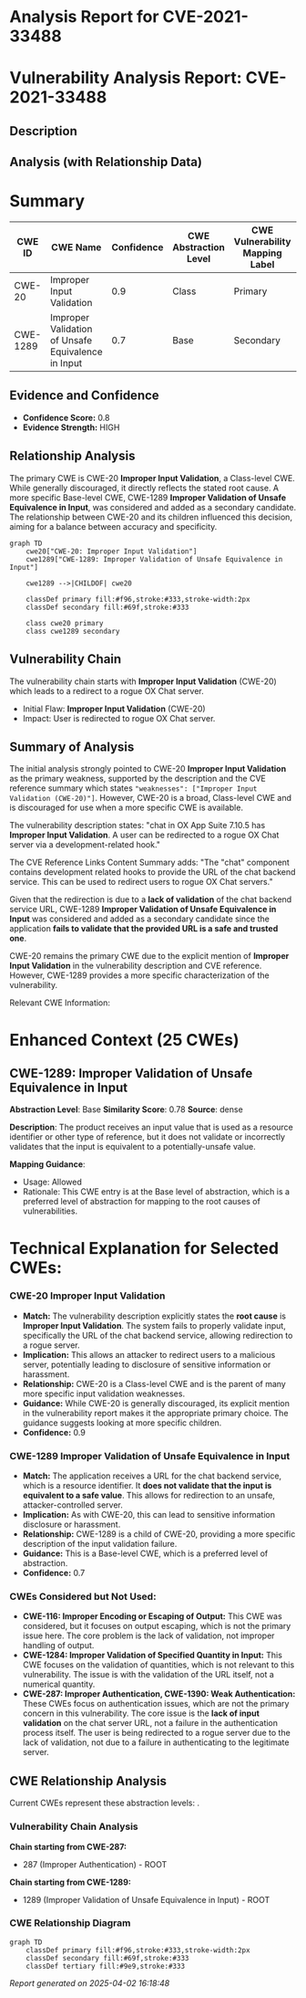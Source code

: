# Analysis Report for CVE-2021-33488

# Vulnerability Analysis Report: CVE-2021-33488

## Description



## Analysis (with Relationship Data)

# Summary
| CWE ID | CWE Name | Confidence | CWE Abstraction Level | CWE Vulnerability Mapping Label | CWE-Vulnerability Mapping Notes |
|---|---|---|---|---|---|
| CWE-20 | Improper Input Validation | 0.9 | Class | Primary | Discouraged |
| CWE-1289 | Improper Validation of Unsafe Equivalence in Input | 0.7 | Base | Secondary | Allowed |

## Evidence and Confidence

*   **Confidence Score:** 0.8
*   **Evidence Strength:** HIGH

## Relationship Analysis
The primary CWE is CWE-20 **Improper Input Validation**, a Class-level CWE. While generally discouraged, it directly reflects the stated root cause. A more specific Base-level CWE, CWE-1289 **Improper Validation of Unsafe Equivalence in Input**, was considered and added as a secondary candidate. The relationship between CWE-20 and its children influenced this decision, aiming for a balance between accuracy and specificity.

```mermaid
graph TD
    cwe20["CWE-20: Improper Input Validation"]
    cwe1289["CWE-1289: Improper Validation of Unsafe Equivalence in Input"]
    
    cwe1289 -->|CHILDOF| cwe20
    
    classDef primary fill:#f96,stroke:#333,stroke-width:2px
    classDef secondary fill:#69f,stroke:#333
    
    class cwe20 primary
    class cwe1289 secondary
```

## Vulnerability Chain
The vulnerability chain starts with **Improper Input Validation** (CWE-20) which leads to a redirect to a rogue OX Chat server.
  - Initial Flaw: **Improper Input Validation** (CWE-20)
  - Impact: User is redirected to rogue OX Chat server.

## Summary of Analysis
The initial analysis strongly pointed to CWE-20 **Improper Input Validation** as the primary weakness, supported by the description and the CVE reference summary which states `"weaknesses": ["Improper Input Validation (CWE-20)"]`. However, CWE-20 is a broad, Class-level CWE and is discouraged for use when a more specific CWE is available.

The vulnerability description states: "chat in OX App Suite 7.10.5 has **Improper Input Validation**. A user can be redirected to a rogue OX Chat server via a development-related hook."

The CVE Reference Links Content Summary adds: "The \"chat\" component contains development related hooks to provide the URL of the chat backend service. This can be used to redirect users to rogue OX Chat servers."

Given that the redirection is due to a **lack of validation** of the chat backend service URL, CWE-1289 **Improper Validation of Unsafe Equivalence in Input** was considered and added as a secondary candidate since the application **fails to validate that the provided URL is a safe and trusted one**.

CWE-20 remains the primary CWE due to the explicit mention of **Improper Input Validation** in the vulnerability description and CVE reference. However, CWE-1289 provides a more specific characterization of the vulnerability.

Relevant CWE Information:

# Enhanced Context (25 CWEs)

## CWE-1289: Improper Validation of Unsafe Equivalence in Input
**Abstraction Level**: Base
**Similarity Score**: 0.78
**Source**: dense

**Description**:
The product receives an input value that is used as a resource identifier or other type of reference, but it does not validate or incorrectly validates that the input is equivalent to a potentially-unsafe value.

**Mapping Guidance**:
- Usage: Allowed
- Rationale: This CWE entry is at the Base level of abstraction, which is a preferred level of abstraction for mapping to the root causes of vulnerabilities.

# Technical Explanation for Selected CWEs:

### CWE-20 Improper Input Validation

*   **Match:** The vulnerability description explicitly states the **root cause** is **Improper Input Validation**. The system fails to properly validate input, specifically the URL of the chat backend service, allowing redirection to a rogue server.
*   **Implication:** This allows an attacker to redirect users to a malicious server, potentially leading to disclosure of sensitive information or harassment.
*   **Relationship:** CWE-20 is a Class-level CWE and is the parent of many more specific input validation weaknesses.
*   **Guidance:** While CWE-20 is generally discouraged, its explicit mention in the vulnerability report makes it the appropriate primary choice. The guidance suggests looking at more specific children.
*   **Confidence:** 0.9

### CWE-1289 Improper Validation of Unsafe Equivalence in Input

*   **Match:** The application receives a URL for the chat backend service, which is a resource identifier. It **does not validate that the input is equivalent to a safe value**. This allows for redirection to an unsafe, attacker-controlled server.
*   **Implication:** As with CWE-20, this can lead to sensitive information disclosure or harassment.
*   **Relationship:** CWE-1289 is a child of CWE-20, providing a more specific description of the input validation failure.
*   **Guidance:** This is a Base-level CWE, which is a preferred level of abstraction.
*   **Confidence:** 0.7

### CWEs Considered but Not Used:
*   **CWE-116: Improper Encoding or Escaping of Output:** This CWE was considered, but it focuses on output escaping, which is not the primary issue here. The core problem is the lack of validation, not improper handling of output.
*   **CWE-1284: Improper Validation of Specified Quantity in Input:** This CWE focuses on the validation of quantities, which is not relevant to this vulnerability. The issue is with the validation of the URL itself, not a numerical quantity.
*   **CWE-287: Improper Authentication, CWE-1390: Weak Authentication:** These CWEs focus on authentication issues, which are not the primary concern in this vulnerability. The core issue is the **lack of input validation** on the chat server URL, not a failure in the authentication process itself. The user is being redirected to a rogue server due to the lack of validation, not due to a failure in authenticating to the legitimate server.


## CWE Relationship Analysis

Current CWEs represent these abstraction levels: .


### Vulnerability Chain Analysis

**Chain starting from CWE-287:**
- 287 (Improper Authentication) - ROOT


**Chain starting from CWE-1289:**
- 1289 (Improper Validation of Unsafe Equivalence in Input) - ROOT



### CWE Relationship Diagram

```mermaid
graph TD
    classDef primary fill:#f96,stroke:#333,stroke-width:2px
    classDef secondary fill:#69f,stroke:#333
    classDef tertiary fill:#9e9,stroke:#333
```



*Report generated on 2025-04-02 16:18:48*
